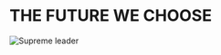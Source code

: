 # THE FUTURE WE CHOOSE

![Supreme leader](http://www.polymtl.ca/recherche/journee_11/img/conf11/marleau.jpg)

